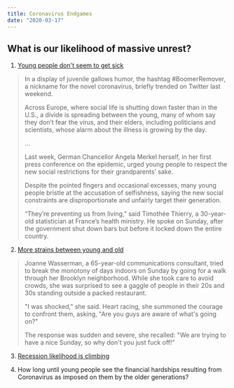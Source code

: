 ```yaml
---
title: Coronavirus Endgames
date: "2020-03-17"
---
```


## What is our likelihood of massive unrest?

1. [Young people don't seem to get sick](https://www.wsj.com/articles/a-generational-war-is-brewing-over-coronavirus-11584437401)

  > In a display of juvenile gallows humor, the hashtag #BoomerRemover, a nickname for the novel coronavirus, briefly trended on Twitter last weekend.
  >
  > Across Europe, where social life is shutting down faster than in the U.S., a divide is spreading between the young, many of whom say they don’t fear the virus, and their elders, including politicians and scientists, whose alarm about the illness is growing by the day.
  >
  > ...
  >
  > Last week, German Chancellor Angela Merkel herself, in her first press conference on the epidemic, urged young people to respect the new social restrictions for their grandparents’ sake.
  >
  > Despite the pointed fingers and occasional excesses, many young people bristle at the accusation of selfishness, saying the new social constraints are disproportionate and unfairly target their generation.
  >
  > “They’re preventing us from living,” said Timothée Thierry, a 30-year-old statistician at France’s health ministry. He spoke on Sunday, after the government shut down bars but before it locked down the entire country.

2. [More strains between young and old](https://news.trust.org/item/20200316220412-nzjlg)

  > Joanne Wasserman, a 65-year-old communications consultant, tried to break the monotony of days indoors on Sunday by going for a walk through her Brooklyn neighborhood. While she took care to avoid crowds, she was surprised to see a gaggle of people in their 20s and 30s standing outside a packed restaurant.
  >
  > "I was shocked," she said. Heart racing, she summoned the courage to confront them, asking, "Are you guys are aware of what's going on?"
  >
  > The response was sudden and severe, she recalled: "We are trying to have a nice Sunday, so why don't you just fuck off!"

3. [Recession likelihood is climbing](https://www.cnbc.com/2020/03/17/morgan-stanley-a-global-recession-in-2020-is-now-the-base-case.html)

4. How long until young people see the financial hardships resulting from Coronavirus as imposed on them by the older generations?